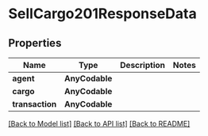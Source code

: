 # SellCargo201ResponseData

## Properties
Name | Type | Description | Notes
------------ | ------------- | ------------- | -------------
**agent** | **AnyCodable** |  | 
**cargo** | **AnyCodable** |  | 
**transaction** | **AnyCodable** |  | 

[[Back to Model list]](../README.md#documentation-for-models) [[Back to API list]](../README.md#documentation-for-api-endpoints) [[Back to README]](../README.md)


